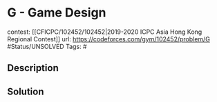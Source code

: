 # G - Game Design

contest: [[CFICPC/102452/102452|2019-2020 ICPC Asia Hong Kong Regional Contest]]
url: https://codeforces.com/gym/102452/problem/G
#Status/UNSOLVED
Tags: #

## Description

## Solution

